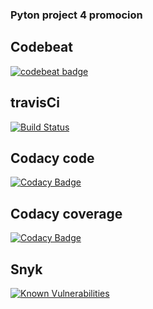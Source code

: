 ### Pyton project 4 promocion

## Codebeat
[![codebeat badge](https://codebeat.co/badges/ac0890a4-7330-410e-8981-c76c23045d3f)](https://codebeat.co/projects/github-com-koliva1993-my_project-master)

## travisCi
[![Build Status](https://travis-ci.org/koliva1993/my_project.svg?branch=master)](https://travis-ci.org/koliva1993/my_project)
## Codacy code
[![Codacy Badge](https://api.codacy.com/project/badge/Grade/48e9f630a3ef4fac8aa88c3c9ddbb42e)](https://www.codacy.com/app/koliva1993/my_project?utm_source=github.com&amp;utm_medium=referral&amp;utm_content=koliva1993/my_project&amp;utm_campaign=Badge_Grade)
## Codacy coverage
[![Codacy Badge](https://api.codacy.com/project/badge/Coverage/d66776706db94ed5b641e13d5738dca0)](https://www.codacy.com/app/schubert_david/python_ci_setup?utm_source=github.com&utm_medium=referral&utm_content=scrodrig/python_ci_setup&utm_campaign=Badge_Coverage)
## Snyk
[![Known Vulnerabilities](https://snyk.io/test/github/koliva1993/my_project/badge.svg?targetFile=requirements.txt)](https://snyk.io/test/github/koliva1993/my_project?targetFile=requirements.txt)


